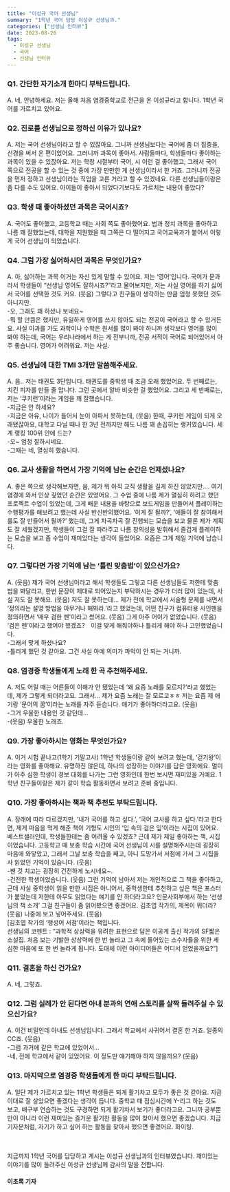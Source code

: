 ```yaml
---
title: "이성규 국어 선생님"
summary: "1학년 국어 담당 이성규 선생님과."
categories: ["선생님 인터뷰"]
date: 2023-08-26
tags:
  - 이성규 선생님
  - 국어
  - 선생님 인터뷰
---
```


### Q1. 간단한 자기소개 한마디 부탁드립니다.

A. 네, 안녕하세요. 저는 올해 처음 염경중학교로 전근을 온 이성규라고 합니다. 1학년 국어를 가르치고 있어요.

### Q2. 진로를 선생님으로 정하신 이유가 있나요?

A. 저는 국어 선생님이라고 할 수 있잖아요. 그니까 선생님보다는 국어에 좀 더 집중을, 신경을 써서 온 편이었어요. 그러니까 과목이 좋아서. 사람들마다, 학생들마다 좋아하는 과목이 있을 수 있잖아요. 저는 학창 시절부터 국어, 시 이런 걸 좋아했고, 그래서 국어 쪽으로 전공을 할 수 있는 것 중에 가장 만만한 게 선생님이라서 한 거죠. 그러니까 전공을 먼저 정하고 선생님이라는 직업을 고른 거라고 할 수 있겠네요. 다른 선생님들이랑은 좀 다를 수도 있어요. 아이들이 좋아서 되었다기보다도 가르치는 내용이 좋았다?

### Q3. 학생 때 좋아하셨던 과목은 국어시죠?

A. 국어도 좋아했고, 고등학교 때는 사회 쪽도 좋아했어요. 법과 정치 과목을 좋아하고 나름 꽤 잘했었는데, 대학을 지원했을 때 그쪽은 다 떨어지고 국어교육과가 붙어서 이렇게 국어 선생님이 되었습니다.

### Q4. 그럼 가장 싫어하시던 과목은 무엇인가요?

A. 아, 싫어하는 과목 이거는 자신 있게 말할 수 있어요. 저는 ‘영어’입니다. 국어가 문과라서 학생들이 “선생님 영어도 잘하시죠?”라고 물어보지만, 저는 사실 영어를 하기 싫어서 국어를 선택한 것도 커요. (웃음) 그렇다고 친구들이 생각하는 만큼 엄청 못했던 것도 아니지만.  
-오, 그래도 꽤 하셨나 보네요~  
-뭐 할 만큼은 했지만, 유일하게 영어를 쓰지 않아도 되는 전공이 국어라고 할 수 있거든요. 사실 이과를 가도 과학이나 수학은 원서를 많이 봐야 하니까 생각보다 영어를 많이 봐야 하는데, 국어는 우리나라에서 하는 게 전부니까, 전공 서적이 국어로 되어있어서 아주 좋습니다. 영어가 어려워요. 저는 사실.

### Q5. 선생님에 대한 TMI 3개만 말씀해주세요.

A. 음.. 저는 태권도 3단입니다. 태권도를 중학생 때 조금 오래 했었어요. 두 번째로는, 치킨 피자를 만들 줄 압니다. 그런 곳에서 알바 비슷한 걸 했었어요. 그리고 세 번째로는, 저는 ‘쿠키런’이라는 게임을 꽤 잘했습니다.  
-지금은 안 하세요?  
-지금은 아유, 나이가 들어서 눈이 아파서 못하는데, (웃음) 한때, 쿠키런 게임이 되게 오래됐잖아요, 대학교 다닐 때나 한 3년 전까지만 해도 나름 꽤 손꼽히는 랭커였습니다. 세계 랭킹 100위 안에 드는?  
-오~ 엄청 잘하시네요.  
-그때는 네, 열심히 했습니다.

### Q6. 교사 생활을 하면서 가장 기억에 남는 순간은 언제셨나요?
A. 좋은 쪽으로 생각해보자면, 음, 제가 뭐 아직 교직 생활을 길게 하진 않았지만…. 여기 염경에 와서 인상 깊었던 순간은 있었어요. 그 수업 중에 나름 제가 열심히 하려고 했던 프로젝트 수업이 있었는데, 그게 배운 내용을 바탕으로 보드게임을 만들어서 플레이하는 수행평가를 해보려고 했는데 사실 반신반의했어요. ‘이게 잘 될까?’, ‘애들이 잘 참여해서 룰도 잘 만들어서 될까?’ 했는데, 그게 차곡차곡 잘 진행되는 모습을 보고 물론 제가 계획도 잘 세웠겠지만, 학생들이 그걸 잘 따라주고 나름 창의성을 발휘해서 즐겁게 플레이하는 모습을 보고 좀 수업이 재미있다는 생각이 들었어요. 요즘은 그게 제일 기억에 남습니다. 

### Q7. 그렇다면 가장 기억에 남는 ‘틀린 맞춤법’이 있으신가요?
A. (웃음) 제가 국어 선생님이라고 해서 학생들도 그렇고 다른 선생님들도 저한테 맞춤법을 봐달라고, 한번 문장이 제대로 되어있는지 부탁하시는 경우가 더러 많이 있는데, 사실 저도 잘 못해요. (웃음) 저도 잘 못하는데... 제가 전에 학교에서 서술형 문제를 내면서 ‘정의라는 설명 방법을 아무거나 해봐라.’라고 했었는데, 어떤 친구가 컴퓨터용 사인펜을 정의하면서 ‘매우 검한 펜’이라고 썼어요. (웃음) 그게 아주 어이가 없었습니다. (웃음) ‘검은 펜’이라고 했어야 했겠죠?　이걸 맞게 해줘야하나 틀리게 해야 하나 고민했었습니다.  
-그래서 맞게 하셨나요?  
-틀리게 했던 것 같아요. 그건 사실 아예 의미가 파악이 안 되는 거니까. 

### Q8. 염경중 학생들에게 노래 한 곡 추천해주세요.
A. 저도 어릴 때는 어른들이 이해가 안 됐었는데 ‘왜 요즘 노래를 모르지?’라고 했었는데, 제가 그렇게 되더라고요. 그래서... 제가 요즘 노래는 잘 모르고ㅎㅎ 저는 요즘 제 애기랑 ‘문어의 꿈’이라는 노래를 자주 듣습니다. 애기가 좋아하더라고요. (웃음)  
-그거 우울한 내용인 것 같던데...  
-(웃음) 우울한 노래죠.

### Q9. 가장 좋아하시는 영화는 무엇인가요?
A. 이거 시험 끝나고(1학기 기말고사) 1학년 학생들이랑 같이 보려고 했는데, ‘걷기왕’이라는 영화를 좋아해요. 유명하진 않은데, 하나의 성장하는 이야기를 담은 영화에요. 멀미가 아주 심한 학생이 경보 대회를 나가는 그런 영화인데 한번 보시면 재미있을 거예요. 1학년 친구들이랑은 제가 같이 학습 활동하면서 보려고 준비 중입니다.

### Q10. 가장 좋아하시는 책과 책 추천도 부탁드립니다.
A. 장래에 따라 다르겠지만, ‘내가 국어를 하고 싶다.’, ‘국어 교사를 하고 싶다.’라고 한다면, 제게 마음을 먹게 해준 책이 기형도 시인의 ‘입 속의 검은 잎’이라는 시집이 있어요. 베스트셀러인데, 학생들한테는 좀 어려울 수 있겠죠? 근데 제가 제일 좋아하는 책, 시집이었습니다. 고등학교 때 보충 학습 시간에 국어 선생님이 시를 설명해주시는데 굉장히 마음에 와닿았고, 그래서 그날 보충 학습을 째고, 아니 도망가서 서점에 가서 그 시집을 사 읽었던 기억이 있습니다. (웃음)  
-짼 것 치고는 굉장히 건전하게 노시네요~.  
-건전한 학생이었습니다. (웃음) 그런 기억이 남아서 저는 개인적으로 그 책을 좋아하고, 근데 사실 중학생이 읽을 만한 시집은 아니어서, 중학생한테 추천하고 싶은 책은 포스터가 붙었는데 저한테 아무도 읽었다는 얘기를 안 하더라고요? 인문사회부에서 하는 ‘선생님의 책 소개’ 그걸 친구들이 좀 읽어봤으면 좋겠어요. 김초엽 작가의, 제목이 뭐더라? (웃음) 나중에 보고 넣어주세요. (웃음)  
[김초엽 작가의 ‘행성어 서점’이라는 책입니다.  
선생님의 코멘트 : “과학적 상상력을 유려한 표현으로 담은 이공계 출신 작가의 SF짧은 소설집. 처음 보는 기발한 상상력에 한 번 놀라고 그 속에 들어있는 소수자들을 위한 세심한 마음에 또 한 번 놀라게 됩니다. 도대체 이런 아이디어들은 어디서 얻었을까요?”]

### Q11. 결혼을 하신 건가요?
A. 네, 그렇죠.

### Q12. 그럼 실례가 안 된다면 아내 분과의 연애 스토리를 살짝 들려주실 수 있으신가요?
A. 이건 비밀인데 아내도 선생님입니다. 그래서 학교에서 사귀어서 결혼 한 거죠. 일종의 CC죠. (웃음)  
-그럼 과거에 같은 학교에 있었어서...  
-네, 전에 학교에서 같이 있었어요. 이 정도만 얘기해야 하지 않을까요? (웃음)

### Q13. 마지막으로 염경중 학생들에게 한 마디 부탁드립니다.
A. 일단 제가 가르치고 있는 1학년 학생들은 되게 활기차고 모두가 좋은 것 같아요. 지금 이대로 잘 살았으면 좋겠다는 생각이 듭니다. 중학교 때 점심시간에 Y-리그 하는 것도 보고, 배구부 연습하는 것도 구경하면 되게 활기차서 보기가 좋더라고요. 그니까 공부뿐만이 아니라 이런 재미있는 즐거운 활기찬 활동을 많이 찾아서 했으면 좋겠습니다. 지금 기자분처럼, 자기가 하고 싶어 하는 활동을 찾아서 했으면 좋겠어요. 화이팅.

ㅤ

지금까지 1학년 국어를 담당하고 계시는 이성규 선생님과의 인터뷰였습니다. 재미있는 이야기를 많이 들려주신 이성규 선생님께 감사의 말을 전합니다.

#### 이초록 기자
